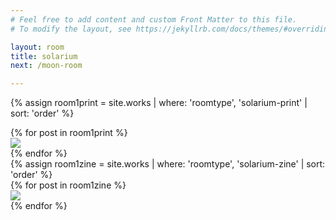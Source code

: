 ```yaml
---
# Feel free to add content and custom Front Matter to this file.
# To modify the layout, see https://jekyllrb.com/docs/themes/#overriding-theme-defaults

layout: room
title: solarium
next: /moon-room

---
```


<div id="room1prints"></div>


{% assign room1print = site.works | where: 'roomtype', 'solarium-print'  | sort: 'order' %}

<div class="prints room1 flex-row space-around aligncenter">
  {% for post in room1print %}
  <div class="print product hvr-hang {{post.imgsize}}">
   <a href="{{site.baseurl}}{{post.url}}"><img src="{{site.baseurl}}/img/products/{{post.img1}}"></a>
</div>
  {% endfor %}
</div>

<div id="room1zines" class="full-width ">
{% assign room1zine = site.works | where: 'roomtype', 'solarium-zine'  | sort: 'order' %}

<div class="zines room1 flex-row space-around aligncenter">
  {% for post in room1zine %}
   <div class="zine product hvr-hang {{post.imgsize}}">
  	 <a href="{{site.baseurl}}{{post.url}}"><img src="{{site.baseurl}}/img/products/{{post.img1}}"></a>
</div>
  {% endfor %}
</div>
</div>
